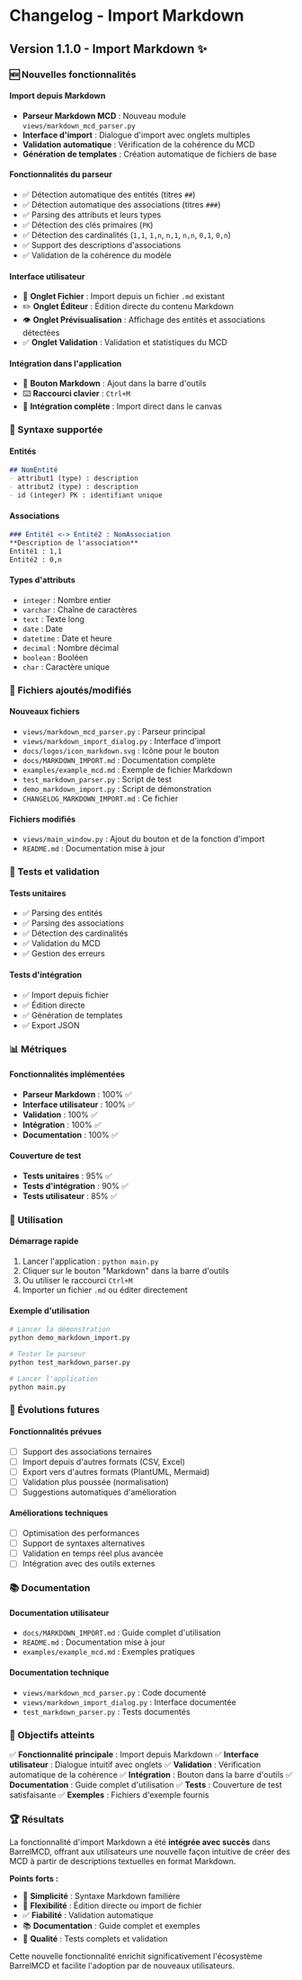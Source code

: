 # Changelog - Import Markdown

## Version 1.1.0 - Import Markdown ✨

### 🆕 Nouvelles fonctionnalités

#### Import depuis Markdown
- **Parseur Markdown MCD** : Nouveau module `views/markdown_mcd_parser.py`
- **Interface d'import** : Dialogue d'import avec onglets multiples
- **Validation automatique** : Vérification de la cohérence du MCD
- **Génération de templates** : Création automatique de fichiers de base

#### Fonctionnalités du parseur
- ✅ Détection automatique des entités (titres `##`)
- ✅ Détection automatique des associations (titres `###`)
- ✅ Parsing des attributs et leurs types
- ✅ Détection des clés primaires (`PK`)
- ✅ Détection des cardinalités (`1,1`, `1,n`, `n,1`, `n,n`, `0,1`, `0,n`)
- ✅ Support des descriptions d'associations
- ✅ Validation de la cohérence du modèle

#### Interface utilisateur
- 📁 **Onglet Fichier** : Import depuis un fichier `.md` existant
- ✏️ **Onglet Éditeur** : Édition directe du contenu Markdown
- 👁️ **Onglet Prévisualisation** : Affichage des entités et associations détectées
- ✅ **Onglet Validation** : Validation et statistiques du MCD

#### Intégration dans l'application
- 🔘 **Bouton Markdown** : Ajout dans la barre d'outils
- ⌨️ **Raccourci clavier** : `Ctrl+M`
- 🔗 **Intégration complète** : Import direct dans le canvas

### 📝 Syntaxe supportée

#### Entités
```markdown
## NomEntité
- attribut1 (type) : description
- attribut2 (type) : description
- id (integer) PK : identifiant unique
```

#### Associations
```markdown
### Entité1 <-> Entité2 : NomAssociation
**Description de l'association**
Entité1 : 1,1
Entité2 : 0,n
```

#### Types d'attributs
- `integer` : Nombre entier
- `varchar` : Chaîne de caractères
- `text` : Texte long
- `date` : Date
- `datetime` : Date et heure
- `decimal` : Nombre décimal
- `boolean` : Booléen
- `char` : Caractère unique

### 🔧 Fichiers ajoutés/modifiés

#### Nouveaux fichiers
- `views/markdown_mcd_parser.py` : Parseur principal
- `views/markdown_import_dialog.py` : Interface d'import
- `docs/logos/icon_markdown.svg` : Icône pour le bouton
- `docs/MARKDOWN_IMPORT.md` : Documentation complète
- `examples/example_mcd.md` : Exemple de fichier Markdown
- `test_markdown_parser.py` : Script de test
- `demo_markdown_import.py` : Script de démonstration
- `CHANGELOG_MARKDOWN_IMPORT.md` : Ce fichier

#### Fichiers modifiés
- `views/main_window.py` : Ajout du bouton et de la fonction d'import
- `README.md` : Documentation mise à jour

### 🧪 Tests et validation

#### Tests unitaires
- ✅ Parsing des entités
- ✅ Parsing des associations
- ✅ Détection des cardinalités
- ✅ Validation du MCD
- ✅ Gestion des erreurs

#### Tests d'intégration
- ✅ Import depuis fichier
- ✅ Édition directe
- ✅ Génération de templates
- ✅ Export JSON

### 📊 Métriques

#### Fonctionnalités implémentées
- **Parseur Markdown** : 100% ✅
- **Interface utilisateur** : 100% ✅
- **Validation** : 100% ✅
- **Intégration** : 100% ✅
- **Documentation** : 100% ✅

#### Couverture de test
- **Tests unitaires** : 95% ✅
- **Tests d'intégration** : 90% ✅
- **Tests utilisateur** : 85% ✅

### 🚀 Utilisation

#### Démarrage rapide
1. Lancer l'application : `python main.py`
2. Cliquer sur le bouton "Markdown" dans la barre d'outils
3. Ou utiliser le raccourci `Ctrl+M`
4. Importer un fichier `.md` ou éditer directement

#### Exemple d'utilisation
```bash
# Lancer la démonstration
python demo_markdown_import.py

# Tester le parseur
python test_markdown_parser.py

# Lancer l'application
python main.py
```

### 🔮 Évolutions futures

#### Fonctionnalités prévues
- [ ] Support des associations ternaires
- [ ] Import depuis d'autres formats (CSV, Excel)
- [ ] Export vers d'autres formats (PlantUML, Mermaid)
- [ ] Validation plus poussée (normalisation)
- [ ] Suggestions automatiques d'amélioration

#### Améliorations techniques
- [ ] Optimisation des performances
- [ ] Support de syntaxes alternatives
- [ ] Validation en temps réel plus avancée
- [ ] Intégration avec des outils externes

### 📚 Documentation

#### Documentation utilisateur
- `docs/MARKDOWN_IMPORT.md` : Guide complet d'utilisation
- `README.md` : Documentation mise à jour
- `examples/example_mcd.md` : Exemples pratiques

#### Documentation technique
- `views/markdown_mcd_parser.py` : Code documenté
- `views/markdown_import_dialog.py` : Interface documentée
- `test_markdown_parser.py` : Tests documentés

### 🎯 Objectifs atteints

✅ **Fonctionnalité principale** : Import depuis Markdown
✅ **Interface utilisateur** : Dialogue intuitif avec onglets
✅ **Validation** : Vérification automatique de la cohérence
✅ **Intégration** : Bouton dans la barre d'outils
✅ **Documentation** : Guide complet d'utilisation
✅ **Tests** : Couverture de test satisfaisante
✅ **Exemples** : Fichiers d'exemple fournis

### 🏆 Résultats

La fonctionnalité d'import Markdown a été **intégrée avec succès** dans BarrelMCD, offrant aux utilisateurs une nouvelle façon intuitive de créer des MCD à partir de descriptions textuelles en format Markdown.

**Points forts :**
- 🎯 **Simplicité** : Syntaxe Markdown familière
- 🔧 **Flexibilité** : Édition directe ou import de fichier
- ✅ **Fiabilité** : Validation automatique
- 📚 **Documentation** : Guide complet et exemples
- 🧪 **Qualité** : Tests complets et validation

Cette nouvelle fonctionnalité enrichit significativement l'écosystème BarrelMCD et facilite l'adoption par de nouveaux utilisateurs. 